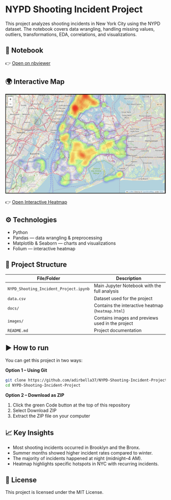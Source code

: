 # NYPD Shooting Incident Project

This project analyzes shooting incidents in New York City using the NYPD dataset.
The notebook covers data wrangling, handling missing values, outliers, transformations, EDA, correlations, and visualizations.

## 📓 Notebook
👉 [Open on nbviewer](https://nbviewer.org/url/raw.githubusercontent.com/adirbella37/NYPD-Shooting-Incident-Project/main/NYPD_Shooting_Incident_Project.ipynb)

## 🌍 Interactive Map
![Heatmap preview](images/heatmap_preview.png)

👉 [Open Interactive Heatmap](https://adirbella37.github.io/NYPD-Shooting-Incident-Project/heatmap.html)

## ⚙️ Technologies
- Python 
- Pandas — data wrangling & preprocessing
- Matplotlib & Seaborn — charts and visualizations
- Folium — interactive heatmap

## 📂 Project Structure

| File/Folder   | Description                                  |
|---------------|----------------------------------------------|
| `NYPD_Shooting_Incident_Project.ipynb` | Main Jupyter Notebook with the full analysis |
| `data.csv`    | Dataset used for the project                 |
| `docs/`       | Contains the interactive heatmap (`heatmap.html`) |
| `images/`     | Contains images and previews used in the project |
| `README.md`   | Project documentation                        |



## ▶️ How to run

You can get this project in two ways:

**Option 1 – Using Git**

```bash
git clone https://github.com/adirbella37/NYPD-Shooting-Incident-Project.git
cd NYPD-Shooting-Incident-Project
```


**Option 2 – Download as ZIP**

  1. Click the green Code button at the top of this repository
  2. Select Download ZIP
  3. Extract the ZIP file on your computer

## 📈 Key Insights
- Most shooting incidents occurred in Brooklyn and the Bronx.  
- Summer months showed higher incident rates compared to winter.  
- The majority of incidents happened at night (midnight–4 AM).  
- Heatmap highlights specific hotspots in NYC with recurring incidents.  

## 📜 License
This project is licensed under the MIT License.

